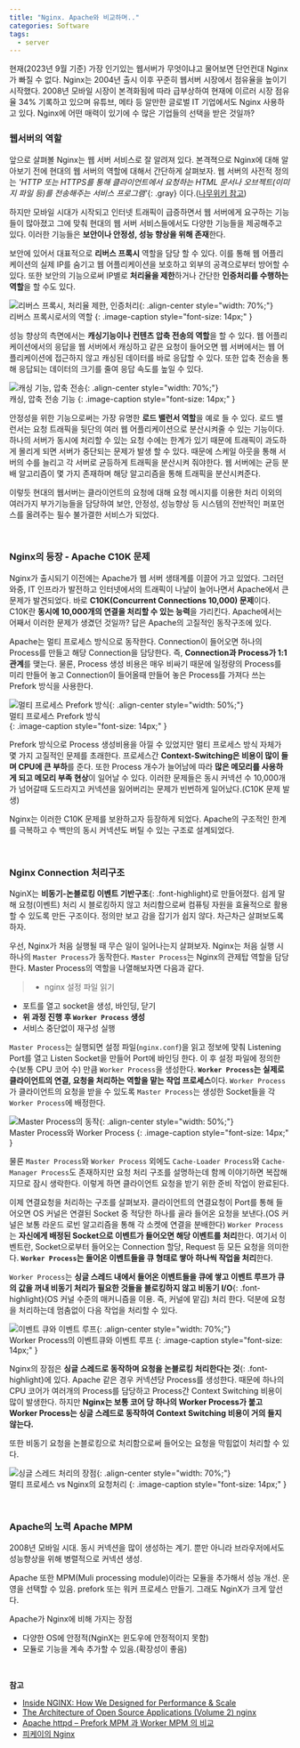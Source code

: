 ```yaml
---  
title: "Nginx. Apache와 비교하며.."
categories: Software
tags:
  - server
---  
```



현재(2023년 9월 기준) 가장 인기있는 웹서버가 무엇이냐고 물어보면 단언컨대 Nginx가 빠질 수 없다. Nginx는 2004년 출시 이후 꾸준히 웹서버 시장에서 점유율을 높이기 시작했다. 2008년 모바일 시장이 본격화됨에 따라 급부상하여 현재에 이르러 시장 점유율 34% 기록하고 있으며 유튜브, 메타 등 알만한 글로벌 IT 기업에서도 Nginx 사용하고 있다. Nginx에 어떤 매력이 있기에 수 많은 기업들의 선택을 받은 것일까?  

### 웹서버의 역할
앞으로 살펴볼 Nginx는 웹 서버 서비스로 잘 알려져 있다. 본격젹으로 Nginx에 대해 알아보기 전에 현대의 웹 서버의 역할에 대해서 간단하게 살펴보자. 웹 서버의 사전적 정의는 *'HTTP 또는 HTTPS를 통해 클라이언트에서 요청하는 HTML 문서나 오브젝트(이미지 파일 등)를 전송해주는 서비스 프로그램'*{: .gray} 이다.([나무위키 참고](https://ko.wikipedia.org/wiki/%EC%9B%B9_%EC%84%9C%EB%B2%84))

하지만 모바일 시대가 시작되고 인터넷 트래픽이 급증하면서 웹 서버에게 요구하는 기능들이 많아졌고 그에 맞춰 현대의 웹 서버 서비스들에서도 다양한 기능들을 제공해주고 있다. 이러한 기능들은 **보안이나 안정성, 성능 향상을 위해 존재**한다.  

보안에 있어서 대표적으로 **리버스 프록시** 역할을 담당 할 수 있다. 이를 통해 웹 어플리케이션의 실제 IP를 숨기고 웹 어플리케이션을 보호하고 외부의 공격으로부터 방어할 수 있다. 또한 보안의 기능으로써 IP별로 **처리율을 제한**하거나 간단한 **인증처리를 수행하는 역할**을 할 수도 있다.  

![리버스 프록시, 처리율 제한, 인증처리](https://github.com/kids-ground/shout-backend/assets/52196792/1c3532cb-fd4a-4b77-a83d-996f3965d8f7){: .align-center style="width: 70%;"}  
리버스 프록시로서의 역할
{: .image-caption style="font-size: 14px;" }  

성능 향상의 측면에서는 **캐싱기능이나 컨텐츠 압축 전송의 역할**을 할 수 있다. 웹 어플리케이션에서의 응답을 웹 서버에서 캐싱하고 같은 요청이 들어오면 웹 서버에서는 웹 어플리케이션에 접근하지 않고 캐싱된 데이터를 바로 응답할 수 있다. 또한 압축 전송을 통해 응답되는 데이터의 크기를 줄여 응답 속도를 높일 수 있다.  

![캐싱 기능, 압축 전송](https://github.com/kids-ground/shout-backend/assets/52196792/5102b678-150e-44e2-aae6-2782152751bc){: .align-center style="width: 70%;"}  
캐싱, 압축 전송 기능
{: .image-caption style="font-size: 14px;" }  

안정성을 위한 기능으로써는 가장 유명한 **로드 밸런서 역할**을 예로 들 수 있다. 로드 밸런서는 요청 트래픽을 뒷단의 여러 웹 어플리케이션으로 분산시켜줄 수 있는 기능이다. 하나의 서버가 동시에 처리할 수 있는 요청 수에는 한계가 있기 때문에 트래픽이 과도하게 몰리게 되면 서버가 중단되는 문제가 발생 할 수 있다. 때문에 스케일 아웃을 통해 서버의 수를 늘리고 각 서버로 균등하게 트래픽을 분산시켜 줘야한다. 웹 서버에는 균등 분배 알고리즘이 몇 가지 존재하며 해당 알고리즘을 통해 트래픽을 분산시켜준다.

이렇듯 현대의 웹서버는 클라이언트의 요청에 대해 요청 메시지를 이용한 처리 이외의 여러가지 부가기능들을 담당하여 보안, 안정성, 성능향상 등 시스템의 전반적인 퍼포먼스를 올려주는 필수 불가결한 서비스가 되었다.  

<br />  

### Nginx의 등장 - Apache C10K 문제
Nginx가 출시되기 이전에는 Apache가 웹 서버 생태계를 이끌어 가고 있었다. 그러던 와중, IT 인프라가 발전하고 인터넷에서의 트래픽이 나날이 늘어나면서 Apache에서 큰 문제가 발견되었다. 바로 **C10K(Concurrent Connections 10,000) 문제**이다. C10K란 **동시에 10,000개의 연결을 처리할 수 있는 능력**을 가리킨다. Apache에서는 어째서 이러한 문제가 생겼던 것일까? 답은 Apache의 고질적인 동작구조에 있다.  

Apache는 멀티 프로세스 방식으로 동작한다. Connection이 들어오면 하나의 Process를 만들고 해당 Connection을 담당한다. 즉, **Connection과 Process가 1:1 관계**를 맺는다. 물론, Process 생성 비용은 매우 비싸기 때문에 일정량의 Process를 미리 만들어 놓고 Connection이 들어올때 만들어 놓은 Process를 가져다 쓰는 Prefork 방식을 사용한다.  

![멀티 프로세스 Prefork 방식](https://github.com/kids-ground/shout-backend/assets/52196792/cc7a3d85-feaa-4891-a1f2-9ce510f74953){: .align-center style="width: 50%;"}  
멀티 프로세스 Prefork 방식  
{: .image-caption style="font-size: 14px;" }  

Prefork 방식으로 Process 생성비용을 아낄 수 있었지만 멀티 프로세스 방식 자체가 몇 가지 고질적인 문제를 초래한다. 프로세스간 **Context-Switching은 비용이 많이 들며 CPU에 큰 부하**를 준다. 또한 Process 개수가 늘어남에 따라 **많은 메모리를 사용하게 되고 메모리 부족 현상**이 일어날 수 있다. 이러한 문제들은 동시 커넥션 수 10,000개가 넘어갈때 도드라지고 커넥션을 잃어버리는 문제가 빈번하게 일어났다.(C10K 문제 발생)  

Nginx는 이러한 C10K 문제를 보완하고자 등장하게 되었다. Apache의 구조적인 한계를 극복하고 수 백만의 동시 커넥션도 버틸 수 있는 구조로 설계되었다.  

<br />  

### Nginx Connection 처리구조
NginX는 **비동기-논블로킹 이벤트 기반구조**{: .font-highlight}로 만들어졌다. 쉽게 말해 요청(이벤트) 처리 시 블로킹하지 않고 처리함으로써 컴퓨팅 자원을 효율적으로 활용할 수 있도록 만든 구조이다. 정의만 보고 감을 잡기가 쉽지 않다. 차근차근 살펴보도록 하자.

우선, Nginx가 처음 실행될 때 무슨 일이 일어나는지 살펴보자. Nginx는 처음 실행 시 하나의 `Master Process`가 동작한다. `Master Process`는 Nginx의 관제탑 역할을 담당한다. Master Process의 역할을 나열해보자면 다음과 같다.  

> - nginx 설정 파일 읽기
- 포트를 열고 socket을 생성, 바인딩, 닫기
- **위 과정 진행 후 `Worker Process` 생성**  
- 서비스 중단없이 재구성 실행

`Master Process`는 실행되면 설정 파일(`nginx.conf`)을 읽고 정보에 맞춰 Listening Port를 열고 Listen Socket을 만들어 Port에 바인딩 한다. 이 후 설정 파일에 정의한 수(보통 CPU 코어 수) 만큼 `Worker Process`을 생성한다. **`Worker Process`는 실제로 클라이언트의 연결, 요청을 처리하는 역할을 맡는 작업 프로세스**이다. `Worker Process`가 클라이언트의 요청을 받을 수 있도록 `Master Process`는 생성한 Socket들을 각 `Worker Process`에 배정한다.  

![Master Process의 동작](){: .align-center style="width: 50%;"}  
Master Process와 Worker Process
{: .image-caption style="font-size: 14px;" }  

물론 `Master Process`와 `Worker Process` 외에도 `Cache-Loader Process`와 `Cache-Manager Process`도 존재하지만 요청 처리 구조를 설명하는데 함께 이야기하면 복잡해지므로 잠시 생락한다. 이렇게 하면 클라이언트 요청을 받기 위한 준비 작업이 완료된다.  

이제 연결요청을 처리하는 구조를 살펴보자. 클라이언트의 연결요청이 Port를 통해 들어오면 OS 커널은 연결된 Socket 중 적당한 하나를 골라 들어온 요청을 보낸다.(OS 커널은 보통 라운드 로빈 알고리즘을 통해 각 소켓에 연결을 분배한다) `Worker Process`는 **자신에게 배정된 Socket으로 이벤트가 들어오면 해당 이벤트를 처리**한다. 여기서 이벤트란, Socket으로부터 들어오는 Connection 할당, Request 등 모든 요청을 의미한다. **`Worker Process`는 들어온 이벤트들을 큐 형태로 쌓아 하나씩 작업을 처리**한다.  

`Worker Process`는 **싱글 스레드 내에서 들어온 이벤트들을 큐에 쌓고 이벤트 루프가 큐의 값을 꺼내 비동기 처리가 필요한 것들을 블로킹하지 않고 비동기 I/O**{: .font-highlight}(OS 커널 수준의 매커니즘을 이용. 즉, 커널에 맡김) 처리 한다. 덕분에 요청을 처리하는데 멈춤없이 다음 작업을 처리할 수 있다.  

![이벤트 큐와 이벤트 루프](){: .align-center style="width: 70%;"}  
Worker Process의 이벤트큐와 이벤트 루프
{: .image-caption style="font-size: 14px;" }  

Nginx의 장점은 **싱글 스레드로 동작하며 요청을 논블로킹 처리한다는 것**{: .font-highlight}에 있다. Apache 같은 경우 커넥션당 Process를 생성한다. 때문에 하나의 CPU 코어가 여러개의 Process를 담당하고 Process간 Context Switching 비용이 많이 발생한다. 하지만 **Nginx는 보통 코어 당 하나의 Worker Process가 붙고 Worker Process는 싱글 스레드로 동작하여 Context Switching 비용이 거의 들지 않는다.**  

또한 비동기 요청을 논블로킹으로 처리함으로써 들어오는 요청을 막힘없이 처리할 수 있다.

![싱글 스레드 처리의 장점](https://github.com/kids-ground/mentos-backend/assets/52196792/3e459626-2fd0-4526-bedc-cd00aa651dab){: .align-center style="width: 70%;"}  
멀티 프로세스 vs Nginx의 요청처리
{: .image-caption style="font-size: 14px;" }  

<br /> 

### Apache의 노력 Apache MPM
2008년 모바일 시대. 동시 커넥션을 많이 생성하는 계기. 뿐만 아니라 브라우저에서도 성능향상을 위해 병렬적으로 커넥션 생성.

Apache 또한 MPM(Muli processing module)이라는 모듈을 추가해서 성능 개선. 운영을 선택할 수 있음. prefork 또는 워커 프로세스 만들기. 그래도 NginX가 크게 앞선다.

Apache가 Nginx에 비해 가지는 장점
- 다양한 OS에 안정적(NginX는 윈도우에 안정적이지 못함)
- 모듈로 기능을 계속 추가할 수 있음.(확장성이 좋음)

<br />  

**참고**  
- [Inside NGINX: How We Designed for Performance & Scale](https://www.nginx.com/blog/inside-nginx-how-we-designed-for-performance-scale/)
- [The Architecture of Open Source Applications (Volume 2) nginx](https://aosabook.org/en/v2/nginx.html)
- [Apache httpd – Prefork MPM 과 Worker MPM 의 비교](http://www.opennaru.com/jboss/apache-prefork-vs-worker/)
- [피케이의 Nginx](https://www.youtube.com/watch?v=6FAwAXXj5N0&t=6s)